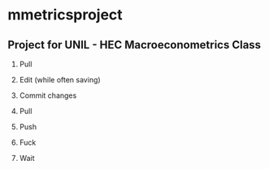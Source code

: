 # mmetricsproject
Project for UNIL - HEC Macroeconometrics Class
--------------------

1) Pull

2) Edit (while often saving)

3) Commit changes

4) Pull

5) Push

6) Fuck

7) Wait